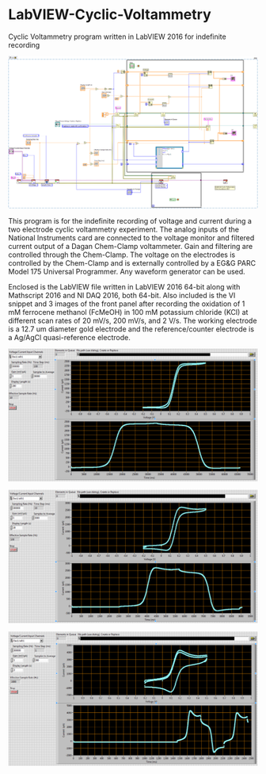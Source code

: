 # LabVIEW-Cyclic-Voltammetry
Cyclic Voltammetry program written in LabVIEW 2016 for indefinite recording

![alt text](https://github.com/cgunders/LabVIEW-Cyclic-Voltammetry/blob/master/CV-diagram.png "Cyclic Voltammetry VI Diagram")

This program is for the indefinite recording of voltage and current during a two electrode cyclic voltammetry experiment. The analog inputs of the National Instruments card are connected to the voltage monitor and filtered current output of a Dagan Chem-Clamp voltammeter. Gain and filtering are controlled through the Chem-Clamp. The voltage on the electrodes is controlled by the Chem-Clamp and is externally controlled by a EG&G PARC Model 175 Universal Programmer. Any waveform generator can be used. 

Enclosed is the LabVIEW file written in LabVIEW 2016 64-bit along with Mathscript 2016 and NI DAQ 2016, both 64-bit. Also included is the VI snippet and 3 images of the front panel after recording the oxidation of 1 mM ferrocene methanol (FcMeOH) in 100 mM potassium chloride (KCl) at different scan rates of 20 mV/s, 200 mV/s, and 2 V/s. The working electrode is a 12.7 um diameter gold electrode and the reference/counter electrode is a Ag/AgCl quasi-reference electrode.

![alt text](https://github.com/cgunders/LabVIEW-Cyclic-Voltammetry/blob/master/CV-20mVps.png "20 mV/s Cyclic Voltammetry of 1 mM FcMeOH in 100 mM KCl")

![alt text](https://github.com/cgunders/LabVIEW-Cyclic-Voltammetry/blob/master/CV-200mVps.png "200 mV/s Cyclic Voltammetry of 1 mM FcMeOH in 100 mM KCl")


![alt text](https://github.com/cgunders/LabVIEW-Cyclic-Voltammetry/blob/master/CV-2Vps.png "2 V/s Cyclic Voltammetry of 1 mM FcMeOH in 100 mM KCl")
